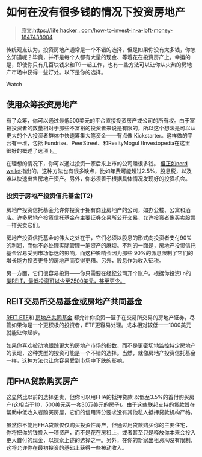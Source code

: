 # 如何在没有很多钱的情况下投资房地产

> 原文:[https://life hacker . com/how-to-invest-in-a-loft-money-1847438904](https://lifehacker.com/how-to-invest-in-real-estate-without-a-lot-of-money-1847438904)

传统观点认为，投资房地产通常是一个不错的选择，但是如果你没有太多钱，你怎么知道呢？毕竟，并不是每个人都有大量的现金、等着花在投资房产上。幸运的是，即使你只有几百块钱来和T9一起工作，也有一些方法可以让你从火热的房地产市场中获得一些好处。以下是你的选择。

Watch

## 使用众筹投资房地产

有了众筹，你可以通过最低500美元的平台直接投资房产或公司的所有权。由于富裕投资者的数量相对于那些不富裕的投资者来说是有限的，所以这个想法是可以从更大的个人投资者群体中快速筹集大笔资金——有点像 Kickstarter。这样做的平台有一堆，包括 Fundrise、PeerStreet、和RealtyMogul (Investopedia在这里 很好的概述了选项 [)。](https://www.investopedia.com/best-real-estate-crowdfunding-sites-5070790)

在理想的情况下，你可以通过投资一家后来上市的公司赚很多钱。 [但正如nerd wallet](https://www.nerdwallet.com/article/investing/real-estate-crowdfunding-worth)指出的，这种方法也有很多缺点，比如年费可能超过2.5%，股息税，以及难以快速出售房地产资产。另外，你必须善于根据具体情况发现好的投资机会。

### 投资于房地产投资信托基金(T2)

房地产投资信托基金允许你投资于拥有商业房地产的公司，如办公楼、公寓和酒店。许多房地产投资信托基金在主要证券交易所公开交易，允许投资者像买卖股票一样买卖它们。

房地产投资信托基金的伟大之处在于，它们必须以股息的形式向投资者支付90%的利润，而你不必处理实际管理一笔资产的麻烦。不利的一面是，房地产投资信托基金容易受到市场低迷的影响，而这种影响会因为那些 90%的派息限制了它们的增长能力投资更多的房地产而变得更糟。另外，股息作为收入征税。

另一方面，它们很容易投资——你只需要在经纪公司开个账户。根据你投资i n的 [类REIT，最低投资可以少至2500美元，甚至更少。](https://www.investopedia.com/articles/investing/081415/reits-vs-reit-etfs-how-they-compare.asp) 

## **REIT交易所交易基金或房地产共同基金**

[REIT ETF](https://www.investopedia.com/terms/e/etf.asp)和 [房地产共同基金](https://cleartax.in/s/real-estate-mutual-funds) 都允许你投资一篮子在交易所交易的房地产证券，尽管如果你是一个更积极的投资者，ETF更容易处理。成本相对较低——1000美元就能让你起步。

如果你喜欢被动地跟踪更大的房地产市场的指数，而不是更密切地监控特定房地产的表现，这种类型的投资可能是一个不错的选择。当然，就像房地产投资信托基金一样，这种方法也让你容易受到市场中下跌的影响。

## 用FHA贷款购买房产

这显然比以前的选择更贵，但你可以用FHA的抵押贷款 以低至3.5%的首付购买房产(这相当于10，500美元买一套30万美元的房子)。由于这些联邦支持的贷款旨在帮助中低收入者购买房屋，它们的信用评分要求没有其他私人抵押贷款机构严格。

虽然你不能用FHA贷款仅仅购买投资性房产，但通过用贷款购买你的主要住宅，你将把你的钱投入一项资产，而不是花在房租上，或者甚至只是释放你本来会投入更大首付的现金，以探索上述的选择之一。另外，在你的新家出租*房间*没有限制，这将允许你在最初投资的基础上获得一些被动收入。